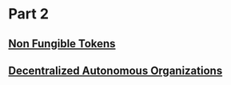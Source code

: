 # Part 2

## [Non Fungible Tokens](./nft.md)

## [Decentralized Autonomous Organizations](./dao.md)
